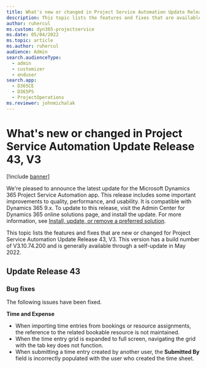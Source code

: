 ```yaml
---
title: What's new or changed in Project Service Automation Update Release 43, V3
description: This topic lists the features and fixes that are available in Microsoft Dynamics 365 Project Service Automation Update Release 43, V3.
author: ruhercul
ms.custom: dyn365-projectservice
ms.date: 05/04/2022
ms.topic: article
ms.author: ruhercul
audience: Admin
search.audienceType: 
  - admin
  - customizer
  - enduser
search.app: 
  - D365CE
  - D365PS
  - ProjectOperations
ms.reviewer: johnmichalak
---
```


# What's new or changed in Project Service Automation Update Release 43, V3

[!include [banner](../includes/psa-now-project-operations.md)]

We're pleased to announce the latest update for the Microsoft Dynamics 365 Project Service Automation app. This release includes some important improvements to quality, performance, and usability. It is compatible with Dynamics 365 9.x. To update to this release, visit the Admin Center for Dynamics 365 online solutions page, and install the update. For more information, see [Install, update, or remove a preferred solution](/power-platform/admin/install-remove-preferred-solution).

This topic lists the features and fixes that are new or changed for Project Service Automation Update Release 43, V3. This version has a build number of V3.10.74.200 and is generally available through a self-update in May 2022.

## Update Release 43

### Bug fixes

The following issues have been fixed.


**Time and Expense**

- When importing time entries from bookings or resource assignments, the reference to the related bookable resource is not maintained.
- When the time entry grid is expanded to full screen, navigating the grid with the tab key does not function.
- When submitting a time entry created by another user, the **Submitted By** field is incorrectly populated with the user who created the time sheet.
